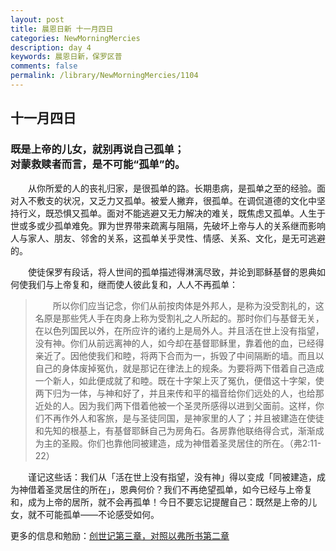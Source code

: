 ```yaml
---
layout: post
title: 晨恩日新 十一月四日
categories: NewMorningMercies
description: day 4
keywords: 晨恩日新，保罗区普
comments: false
permalink: /library/NewMorningMercies/1104
---
```


## 十一月四日

### 既是上帝的儿女，就别再说自己孤单； <br> 对蒙救赎者而言，是不可能“孤单”的。

&emsp;&emsp;从你所爱的人的丧礼归家，是很孤单的路。长期患病，是孤单之至的经验。面对入不敷支的状况，又乏力又孤单。被爱人撇弃，很孤单。在调侃道德的文化中坚持行义，既恐惧又孤单。面对不能逃避又无力解决的难关，既焦虑又孤单。人生于世或多或少孤单难免。罪为世界带来疏离与阻隔，先破坏上帝与人的关系继而影响人与家人、朋友、邻舍的关系，这孤单关乎灵性、情感、关系、文化，是无可逃避的。

&emsp;&emsp;使徒保罗有段话，将人世间的孤单描述得淋漓尽致，并论到耶稣基督的恩典如何使我们与上帝复和，继而使人彼此复和，人人不再孤单：

> &emsp;&emsp;所以你们应当记念，你们从前按肉体是外邦人，是称为没受割礼的，这名原是那些凭人手在肉身上称为受割礼之人所起的。那时你们与基督无关，在以色列国民以外，在所应许的诸约上是局外人。并且活在世上没有指望，没有神。你们从前远离神的人，如今却在基督耶稣里，靠着他的血，已经得亲近了。因他使我们和睦，将两下合而为一，拆毁了中间隔断的墙。而且以自己的身体废掉冤仇，就是那记在律法上的规条。为要将两下借着自己造成一个新人，如此便成就了和睦。既在十字架上灭了冤仇，便借这十字架，使两下归为一体，与神和好了，并且来传和平的福音给你们远处的人，也给那近处的人。因为我们两下借着他被一个圣灵所感得以进到父面前。这样，你们不再作外人和客旅，是与圣徒同国，是神家里的人了；并且被建造在使徒和先知的根基上，有基督耶稣自己为房角石。各房靠他联络得合式，渐渐成为主的圣殿。你们也靠他同被建造，成为神借着圣灵居住的所在。（弗2:11-22）

&emsp;&emsp;谨记这些话：我们从「活在世上没有指望，没有神」得以变成「同被建造，成为神借着圣灵居住的所在」，恩典何价？我们不再绝望孤单，如今已经与上帝复和，成为上帝的居所，就不会再孤单！今日不要忘记提醒自己：既然是上帝的儿女，就不可能孤单——不论感受如何。

更多的信息和勉励：[创世记第三章，对照以弗所书第二章]()

